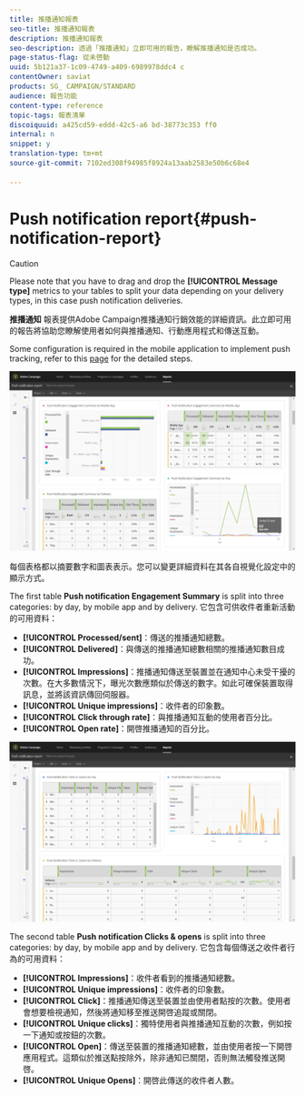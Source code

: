```yaml
---
title: 推播通知報表
seo-title: 推播通知報表
description: 推播通知報表
seo-description: 透過「推播通知」立即可用的報告，瞭解推播通知是否成功。
page-status-flag: 從未啓動
uuid: 5b121a37-1c09-4749-a409-6989978ddc4 c
contentOwner: saviat
products: SG_ CAMPAIGN/STANDARD
audience: 報告功能
content-type: reference
topic-tags: 報表清單
discoiquuid: a425cd59-eddd-42c5-a6 bd-38773c353 ff0
internal: n
snippet: y
translation-type: tm+mt
source-git-commit: 7102ed308f94985f8924a13aab2583e50b6c68e4

---
```



# Push notification report{#push-notification-report}

>[!CAUTION]
>
>Please note that you have to drag and drop the **[!UICONTROL Message type]** metrics to your tables to split your data depending on your delivery types, in this case push notification deliveries.

**推播通知** 報表提供Adobe Campaign推播通知行銷效能的詳細資訊。此立即可用的報告將協助您瞭解使用者如何與推播通知、行動應用程式和傳送互動。

Some configuration is required in the mobile application to implement push tracking, refer to this [page](https://helpx.adobe.com/campaign/kb/push-tracking.html) for the detailed steps.

![](assets/dynamic_report_push.png)

每個表格都以摘要數字和圖表表示。您可以變更詳細資料在其各自視覺化設定中的顯示方式。

The first table **Push notification Engagement Summary** is split into three categories: by day, by mobile app and by delivery. 它包含可供收件者重新活動的可用資料：

* **[!UICONTROL Processed/sent]**：傳送的推播通知總數。
* **[!UICONTROL Delivered]**：與傳送的推播通知總數相關的推播通知數目成功。
* **[!UICONTROL Impressions]**：推播通知傳送至裝置並在通知中心未受干擾的次數。在大多數情況下，曝光次數應類似於傳送的數字。如此可確保裝置取得訊息，並將該資訊傳回伺服器。
* **[!UICONTROL Unique impressions]**：收件者的印象數。
* **[!UICONTROL Click through rate]**：與推播通知互動的使用者百分比。
* **[!UICONTROL Open rate]**：開啓推播通知的百分比。

![](assets/dynamic_report_push_2.png)

The second table **Push notification Clicks &amp; opens** is split into three categories: by day, by mobile app and by delivery. 它包含每個傳送之收件者行為的可用資料：

* **[!UICONTROL Impressions]**：收件者看到的推播通知總數。
* **[!UICONTROL Unique impressions]**：收件者的印象數。
* **[!UICONTROL Click]**：推播通知傳送至裝置並由使用者點按的次數。使用者會想要檢視通知，然後將通知移至推送開啓追蹤或關閉。
* **[!UICONTROL Unique clicks]**：獨特使用者與推播通知互動的次數，例如按一下通知或按鈕的次數。
* **[!UICONTROL Open]**：傳送至裝置的推播通知總數，並由使用者按一下開啓應用程式。這類似於推送點按除外，除非通知已關閉，否則無法觸發推送開啓。
* **[!UICONTROL Unique Opens]**：開啓此傳送的收件者人數。

